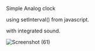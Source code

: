 Simple Analog clock

using setInterval() from javascript.

with integrated sound.

![Screenshot (61)](https://github.com/aysknt2/webdev/assets/105555103/55931231-c2c9-4178-9ea7-4077b8382732)
